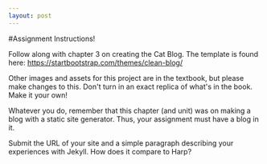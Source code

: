 ```yaml
---
layout: post
---
```


#Assignment Instructions! 

Follow along with chapter 3 on creating the Cat Blog. The template is found here: https://startbootstrap.com/themes/clean-blog/

Other images and assets for this project are in the textbook, but please make changes to this. Don't turn in an exact replica of what's in the book. Make it your own!

Whatever you do, remember that this chapter (and unit) was on making a blog with a static site generator. Thus, your assignment must have a blog in it.

Submit the URL of your site and a simple paragraph describing your experiences with Jekyll. How does it compare to Harp?